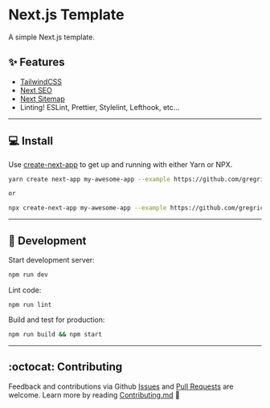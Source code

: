 # Next.js Template

A simple Next.js template.

## ✨ Features

- [TailwindCSS](https://tailwindcss.com/)
- [Next SEO](https://github.com/garmeeh/next-seo)
- [Next Sitemap](https://github.com/iamvishnusankar/next-sitemap)
- Linting! ESLint, Prettier, Stylelint, Lefthook, etc...

---

## 💻 Install

Use [create-next-app](https://www.npmjs.com/package/create-next-app) to get up and running with either Yarn or NPX.

```bash
yarn create next-app my-awesome-app --example https://github.com/gregrickaby/nextjs-template

or

npx create-next-app my-awesome-app --example https://github.com/gregrickaby/nextjs-template
```

---

## 🚀 Development

Start development server:

```bash
npm run dev
```

Lint code:

```
npm run lint
```

Build and test for production:

```bash
npm run build && npm start
```

---

## :octocat: Contributing

Feedback and contributions via Github [Issues](https://github.com/gregrickaby/nextjs-template/issues) and [Pull Requests](https://github.com/gregrickaby/nextjs-template/pulls) are welcome. Learn more by reading [Contributing.md](https://github.com/gregrickaby/nextjs-template/blob/main/.github/CONTRIBUTING.md) 🍻

